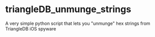 # triangleDB_unmunge_strings
A very simple python script that lets you "unmunge" hex strings from TriangleDB iOS spyware
